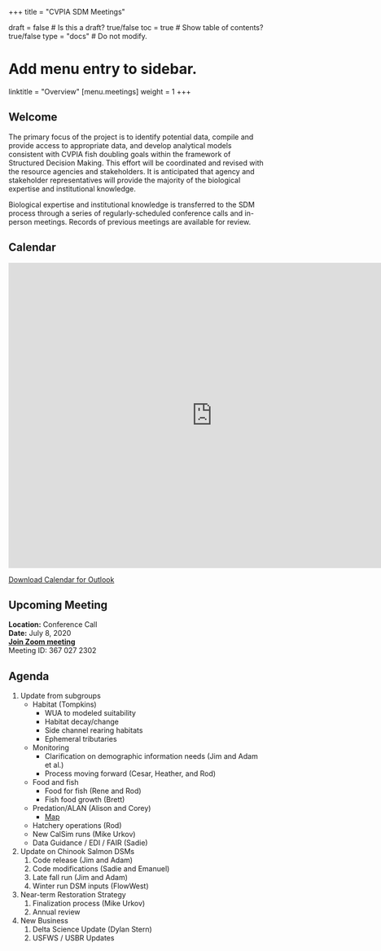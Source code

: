 +++
title = "CVPIA SDM Meetings"

draft = false  # Is this a draft? true/false
toc = true  # Show table of contents? true/false
type = "docs"  # Do not modify.

# Add menu entry to sidebar.
linktitle = "Overview"
[menu.meetings]
weight = 1 
+++

## Welcome

The primary focus of the project is to identify potential data, compile and provide access to appropriate data, and develop analytical models consistent with CVPIA fish doubling goals within the framework of Structured Decision Making. This effort will be coordinated and revised with the resource agencies and stakeholders. It is anticipated that agency and stakeholder representatives will provide the majority of the biological expertise and institutional knowledge.

Biological expertise and institutional knowledge is transferred to the SDM process through a series of regularly-scheduled conference calls and in-person meetings. Records of previous meetings are available for review. 
## Calendar 

<iframe src="https://calendar.google.com/calendar/embed?showTitle=0&amp;height=600&amp;wkst=1&amp;bgcolor=%23ffffff&amp;src=cvpiadsm%40gmail.com&amp;color=%231B887A&amp;ctz=America%2FLos_Angeles" style="border-width:0" width="800" height="600" frameborder="0" scrolling="no"></iframe>

[Download Calendar for Outlook](https://cvpia-meeting-slides.s3-us-west-2.amazonaws.com/basic+(1).ics)

## Upcoming Meeting
**Location:** Conference Call        
**Date:** July 8, 2020      
**[Join Zoom meeting](https://oregonstate.zoom.us/j/3670272302)**    
Meeting ID: 367 027 2302  

## Agenda  
1. Update from subgroups   
    * Habitat (Tompkins)
       * WUA to modeled suitability                                      
       * Habitat decay/change                                        
       * Side channel rearing habitats                                                  
       * Ephemeral tributaries  
    * Monitoring                                                  
       * Clarification on demographic information needs (Jim and Adam et al.)
       * Process moving forward (Cesar, Heather, and Rod)
    * Food and fish
       * Food for fish (Rene and Rod)
       * Fish food growth (Brett)
    * Predation/ALAN (Alison and Corey)
      * [Map](https://cvpia-reference-docs.s3-us-west-2.amazonaws.com/Predation+with+ALAN+Map+SOW.docx) 
    * Hatchery operations (Rod)
    * New CalSim runs (Mike Urkov)
    * Data Guidance / EDI / FAIR (Sadie)
2. Update on Chinook Salmon DSMs
     1. Code release (Jim and Adam)
     2. Code modifications (Sadie and Emanuel)
     3. Late fall run (Jim and Adam)
     4. Winter run DSM inputs (FlowWest)
3. Near-term Restoration Strategy
     1. Finalization process (Mike Urkov)
     2. Annual review
4. New Business
     1. Delta Science Update (Dylan Stern)
     2. USFWS / USBR Updates
